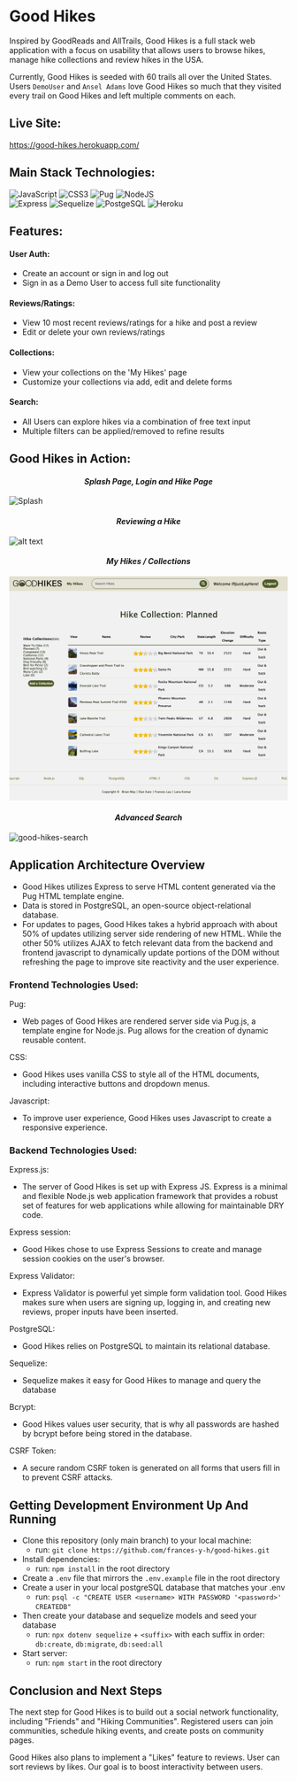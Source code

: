 # Good Hikes

Inspired by GoodReads and AllTrails, Good Hikes is a full stack web application with a focus on usability that allows users to browse hikes, manage hike collections and review hikes in the USA.

Currently, Good Hikes is seeded with 60 trails all over the United States. Users `DemoUser` and `Ansel Adams` love Good Hikes so much that they visited every trail on Good Hikes and left multiple comments on each.

## Live Site:

https://good-hikes.herokuapp.com/

## Main Stack Technologies:

![JavaScript](https://img.shields.io/badge/javascript-%23323330.svg?style=for-the-badge&logo=javascript&logoColor=%23F7DF1E)
![CSS3](https://img.shields.io/badge/css3-%231572B6.svg?style=for-the-badge&logo=css3&logoColor=white)
![Pug](https://img.shields.io/badge/pug-f7e2c8.svg?style=for-the-badge&logo=pug&logoColor=#A86454)
![NodeJS](https://img.shields.io/badge/node.js-6DA55F?style=for-the-badge&logo=node.js&logoColor=white)
</br>
![Express](https://img.shields.io/badge/express-000000.svg?style=for-the-badge&logo=express&logoColor=white)
![Sequelize](https://img.shields.io/badge/sequelize-grey.svg?style=for-the-badge&logo=sequelize&logoColor=52B0E7)
![PostgeSQL](https://img.shields.io/badge/postgresql-Eaeaea.svg?style=for-the-badge&logo=postgresql&logoColor=#4169E1)
![Heroku](https://img.shields.io/badge/heroku-%23430098.svg?style=for-the-badge&logo=heroku&logoColor=white)

## Features:

#### User Auth:

- Create an account or sign in and log out
- Sign in as a Demo User to access full site functionality

#### Reviews/Ratings:

- View 10 most recent reviews/ratings for a hike and post a review
- Edit or delete your own reviews/ratings

#### Collections:

- View your collections on the 'My Hikes' page
- Customize your collections via add, edit and delete forms

#### Search:

- All Users can explore hikes via a combination of free text input
- Multiple filters can be applied/removed to refine results

## Good Hikes in Action:

**_<h4 align="center"> Splash Page, Login and Hike Page </h4>_**
![Splash](https://user-images.githubusercontent.com/97005157/177658455-687787b2-bea1-4c6c-b9ce-d1935dfbf54c.gif)




**_<h4 align="center">Reviewing a Hike </h4>_**

![alt text](public/images/readme/reviews.gif)

**_<h4 align="center">My Hikes / Collections </h4>_**
![alt text](public/images/readme/collection-page.png)

**_<h4 align="center"> Advanced Search </h4>_**
![good-hikes-search](https://user-images.githubusercontent.com/8154112/177675643-6bc1fbff-b893-44e1-ad8a-a8a1e9ce6e9a.gif)


## Application Architecture Overview

- Good Hikes utilizes Express to serve HTML content generated via the Pug HTML template engine.
- Data is stored in PostgreSQL, an open-source object-relational database.
- For updates to pages, Good Hikes takes a hybrid approach with about 50% of updates utilizing server side rendering of new HTML. While the other 50% utilizes AJAX to fetch relevant data from the backend and frontend javascript to dynamically update portions of the DOM without refreshing the page to improve site reactivity and the user experience.

### Frontend Technologies Used:

Pug:

- Web pages of Good Hikes are rendered server side via Pug.js, a template engine for Node.js. Pug allows for the creation of dynamic reusable content.

CSS:

- Good Hikes uses vanilla CSS to style all of the HTML documents, including interactive buttons and dropdown menus.

Javascript:

- To improve user experience, Good Hikes uses Javascript to create a responsive experience.

### Backend Technologies Used:

Express.js:

- The server of Good Hikes is set up with Express JS. Express is a minimal and flexible Node.js web application framework that provides a robust set of features for web applications while allowing for maintainable DRY code.

Express session:

- Good Hikes chose to use Express Sessions to create and manage session cookies on the user's browser.

Express Validator:

- Express Validator is powerful yet simple form validation tool. Good Hikes makes sure when users are signing up, logging in, and creating new reviews, proper inputs have been inserted.

PostgreSQL:

- Good Hikes relies on PostgreSQL to maintain its relational database.

Sequelize:

- Sequelize makes it easy for Good Hikes to manage and query the database

Bcrypt:

- Good Hikes values user security, that is why all passwords are hashed by bcrypt before being stored in the database.

CSRF Token:

- A secure random CSRF token is generated on all forms that users fill in to prevent CSRF attacks.

## Getting Development Environment Up And Running

- Clone this repository (only main branch) to your local machine:
  - run: `git clone https://github.com/frances-y-h/good-hikes.git`
- Install dependencies:
  - run: `npm install` in the root directory
- Create a `.env` file that mirrors the `.env.example` file in the root directory
- Create a user in your local postgreSQL database that matches your .env
  - run: `psql -c "CREATE USER <username> WITH PASSWORD '<password>' CREATEDB"`
- Then create your database and sequelize models and seed your database
  - run: `npx dotenv sequelize` + `<suffix>` with each suffix in order: `db:create`, `db:migrate`, `db:seed:all`
- Start server:
  - run: `npm start` in the root directory

## Conclusion and Next Steps

The next step for Good Hikes is to build out a social network functionality, including "Friends" and "Hiking Communities". Registered users can join communities, schedule hiking events, and create posts on community pages.

Good Hikes also plans to implement a "Likes" feature to reviews. User can sort reviews by likes. Our goal is to boost interactivity between users.
